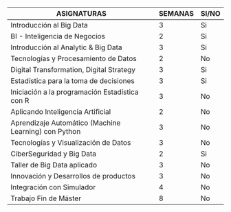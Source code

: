 | ASIGNATURAS                                           | SEMANAS | SI/NO |
|-------------------------------------------------------|---------|-------|
| Introducción al Big Data                              | 3       | Si    |
| BI - Inteligencia de Negocios                         | 2       | Si    |
| Introducción al Analytic & Big Data                   | 3       | Si    |
| Tecnologías y Procesamiento de Datos                  | 2       | No    |
| Digital Transformation, Digital Strategy              | 3       | Si    |
| Estadística para la toma de decisiones                | 3       | Si    |
| Iniciación a la programación Estadística con R        | 3       | No    |
| Aplicando Inteligencia Artificial                     | 2       | No    |
| Aprendizaje Automático (Machine Learning) con Python  | 3       | No    |
| Tecnologías y Visualización de Datos                  | 3       | No    |
| CiberSeguridad y Big Data                             | 2       | Si    |
| Taller de Big Data aplicado                           | 3       | No    |
| Innovación y Desarrollos de productos                 | 3       | No    |
| Integración con Simulador                             | 4       | No    |
| Trabajo Fin de Máster                                 | 8       | No    |

